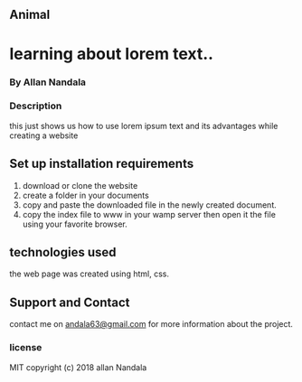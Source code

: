 ## Animal
# learning about lorem text..
### By Allan Nandala
### Description
this just shows us how to use lorem ipsum text and its advantages while creating a website
## Set up installation requirements
1. download or clone the website
2. create a folder in your documents
3. copy and paste the downloaded file in the newly created document.
3. copy the index file to www in your wamp server
 then open it the file using your favorite browser.
## technologies used
the web page was created using html, css.
## Support and Contact
contact me on andala63@gmail.com for more information about the project.
### license
MIT copyright (c) 2018  allan Nandala
